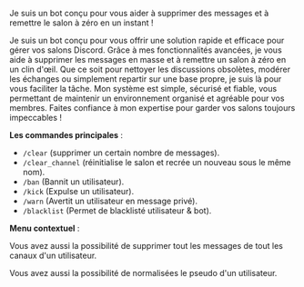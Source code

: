 Je suis un bot conçu pour vous aider à supprimer des messages et à remettre le salon à zéro en un instant !

Je suis un bot conçu pour vous offrir une solution rapide et efficace pour gérer vos salons Discord. Grâce à mes fonctionnalités avancées, je vous aide à supprimer les messages en masse et à remettre un salon à zéro en un clin d'œil. Que ce soit pour nettoyer les discussions obsolètes, modérer les échanges ou simplement repartir sur une base propre, je suis là pour vous faciliter la tâche. Mon système est simple, sécurisé et fiable, vous permettant de maintenir un environnement organisé et agréable pour vos membres. Faites confiance à mon expertise pour garder vos salons toujours impeccables !

**Les commandes principales** :

* `/clear` (supprimer un certain nombre de messages).
* `/clear_channel` (réinitialise le salon et recrée un nouveau sous le même nom).
* `/ban` (Bannit un utilisateur).
* `/kick` (Expulse un utilisateur).
* `/warn` (Avertit un utilisateur en message privé).
* `/blacklist` (Permet de blacklisté utilisateur & bot).

**Menu contextuel** :

Vous avez aussi la possibilité de supprimer tout les messages de tout les canaux d'un utilisateur.

Vous avez aussi la possibilité de normalisées le pseudo d'un utilisateur.
